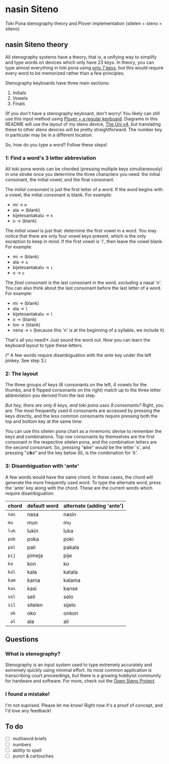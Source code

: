 # nasin Siteno
Toki Pona stenography theory and Plover implementation (sitelen + steno = siteno)

## nasin Siteno theory

All stenography systems have a theory, that is, a unifying way to simplify and type words on devices which only have 23 keys. In theory, you can type almost everything in toki pona using [only 7 keys](https://www.reddit.com/r/tokipona/comments/pc6bkn/nasin_tenokasi_the_way_of_stenography_7_key_input/), but this would require every word to be memorized rather than a few principles.

Stenography keyboards have three main sections:

1. Initials
2. Vowels
3. Finals

(If you don't have a stenography keyboard, don't worry! You likely can still use this input method using [Plover + a regular keyboard](https://github.com/openstenoproject/plover/wiki/Supported-Hardware#keyboards). Diagrams in this README will use the layout of my steno device, [The Uni v4](https://stenokeyboards.com/products/the-uni-v4), but translating these to other steno devices will be pretty straightforward. The number key in particular may be in a different location.

So, how do you type a word? Follow these steps!

### 1: Find a word's 3 letter abbreviation

All toki pona words can be chorded (pressing multiple keys simultaneously) in one stroke once you determine the three characters you need: the initial consonant, the initial vowel, and the final consonant.

The _initial consonant_ is just the first letter of a word. If the word begins with a vowel, the initial consonant is blank. For example:

- mi -> `m`
- ala -> (blank)
- kijetesantakalu -> `k`
- o -> (blank)

The _initial vowel_ is just that: determine the first vowel in a word. You may notice that there are only four vowel keys present, which is the only exception to keep in mind. If the first vowel is 'i', then leave the vowel blank. For example:

- mi -> (blank)
- ala -> `a`
- kijetesantakalu -> `i`
- o -> `o`

The _final consonant_ is the last consonant in the word, _excluding_ a nasal 'n'. You can also think about the last consonant before the last letter of a word. For example:

- mi -> (blank)
- ala -> `l`
- kijetesantakalu -> `l`
- o -> (blank)
- lon -> (blank)
- nena -> `n` (because this 'n' is at the beginning of a syllable, we include it)

That's all you need!* Just sound the word out. Now you can learn the keyboard layout to type these letters.

(\* A few words require disambiguation with the *ante* key under the left pinkey. See step 3.)

### 2: The layout

The three groups of keys (6 consonants on the left, 4 vowels for the thumbs, and 6 flipped consonants on the right) match up to the three letter abbreviation you derived from the last step.

*But hey, there are only 6 keys, and toki pona uses 9 consonants?* Right, you are. The most frequently used 6 consonants are accessed by pressing the keys directly, and the less common consonants require pressing both the top and bottom key at the same time:



You can use this sitelen pona chart as a mnemonic devise to remember the keys and combinations. Top row consonants by themselves are the first consonant in the respective sitelen pona, and the combination letters are the second consonant. So, pressing "**s**ike" would be the letter 's', and pressing "si**k**e" and the key below (li), is the combination for 'k'.

### 3: Disambiguation with 'ante'

A few words would have the same chord. In these cases, the chord will generate the more frequently used word. To type the alternate word, press the 'ante' key along with the chord. These are the current words which require disambiguation:

| chord | default word | alternate (adding 'ante') |
|---|---|---|
| `nas` | nasa | nasin |
| `mu ` | mun | mu |
| `luk` | lukin | luka |
| `pok` | poka | poki |
| `pal` | pali | pakala |
| `pij` | pimeja | pije |
| `ko ` | kon | ko |
| `kal` | kala | katala |
| `kam` | kama | kalama |
| `kas` | kasi | kanse |
| `sel` | seli | selo |
| `sil` | sitelen | sijelo |
| ` ok` | oko | onkon |
| ` al` | ala | ali |

## Questions

### What is stenography?

Stenography is an input system used to type extremely accurately and extremely quickly using minimal effort. Its most common application is transcribing court proceedings, but there is a growing hobbyist community for hardware and software. For more, check out the [Open Steno Project](https://www.openstenoproject.org/plover/).

### I found a mistake!

I'm not suprised. Please let me know! Right now it's a proof of concept, and I'd love any feedback!

## To do

- [ ] multiword briefs
- [ ] numbers
- [ ] ability to spell
- [ ] punct & cartouches
